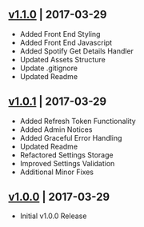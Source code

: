 ## [v1.1.0](https://github.com/peterjohnhunt/whats-playing/compare/v1.0.1....v1.1.0) | 2017-03-29
- Added Front End Styling
- Added Front End Javascript
- Added Spotify Get Details Handler
- Updated Assets Structure
- Update .gitignore
- Updated Readme
## [v1.0.1](https://github.com/peterjohnhunt/whats-playing/compare/v1.0.0...v1.0.1) | 2017-03-29
- Added Refresh Token Functionality
- Added Admin Notices
- Added Graceful Error Handling
- Updated Readme
- Refactored Settings Storage
- Improved Settings Validation
- Additional Minor Fixes
## [v1.0.0](https://github.com/peterjohnhunt/whats-playing/releases/tag/v1.0.0) | 2017-03-29
- Initial v1.0.0 Release
